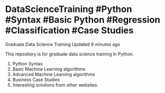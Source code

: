 # DataScienceTraining #Python #Syntax #Basic Python #Regression #Classification #Case Studies

Graduate Data Science Training  Updated 9 minutes ago 

This repository is for graduate data science training in Python.  

1. Python Syntax
2. Basic Machine Learning algorithms
3. Advanced Machine Learning algorithms
4. Business Case Studies
5. Interesting solutions from other websites.
